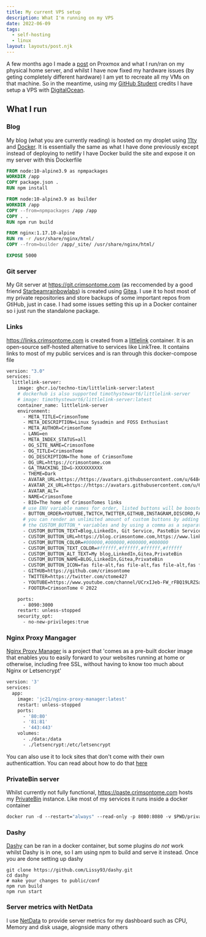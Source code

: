 ```yaml
---
title: My current VPS setup 
description: What I'm running on my VPS
date: 2022-06-09
tags:
  - self-hosting
  - linux
layout: layouts/post.njk
---
```


A few months ago I made a [post](https://blog.crimsontome.com/posts/PVE/) on Proxmox and what I run/ran on my physical home server, and whilst I have now fixed my hardware issues (by geting completely different hardware) I am yet to recreate all my VMs on that machine.  So in the meantime, using my [GitHub Student](https://education.github.com/pack) credits I have setup a VPS with [DigitalOcean](https://www.digitalocean.com/products/droplets).  

## What I run

### Blog

My blog (what you are currently reading) is hosted on my droplet using [11ty](https://www.11ty.dev/) and [Docker](https://www.docker.com/). It is essentially the same as what I have done previously except instead of deploying to netlify I have Docker build the site and expose it on my server with this Dockerfile
```dockerfile
FROM node:10-alpine3.9 as npmpackages
WORKDIR /app
COPY package.json .
RUN npm install

FROM node:10-alpine3.9 as builder
WORKDIR /app
COPY --from=npmpackages /app /app
COPY . .
RUN npm run build

FROM nginx:1.17.10-alpine
RUN rm -r /usr/share/nginx/html/
COPY --from=builder /app/_site/ /usr/share/nginx/html/

EXPOSE 5000
```

### Git server

My Git server at https://git.crimsontome.com (as reccomended by a good friend [Starbeamrainbowlabs](https://starbeamrainbowlabs.com/)) is created using [Gitea](https://gitea.io/en-us/). I use it to host most of my private repositories and store backups of some important repos from GtiHub, just in case. I had some issues setting this up in a Docker container so i just run the standalone package.

### Links

https://links.crimsontome.com is created from a [littlelink](https://github.com/techno-tim/littlelink-server) container. It is an open-source self-hosted alternative to services like LinkTree. It contains links to most of my public services and is ran through this docker-compose file
```dockerfile
version: "3.0"
services:
  littlelink-server:
    image: ghcr.io/techno-tim/littlelink-server:latest
    # dockerhub is also supported timothystewart6/littlelink-server
    # image: timothystewart6/littlelink-server:latest
    container_name: littlelink-server
    environment:
      - META_TITLE=CrimsonTome
      - META_DESCRIPTION=Linux Sysadmin and FOSS Enthusiast
      - META_AUTHOR=CrimsonTome
      - LANG=en
      - META_INDEX_STATUS=all
      - OG_SITE_NAME=CrimsonTome
      - OG_TITLE=CrimsonTome
      - OG_DESCRIPTION=The home of CrimsonTome
      - OG_URL=https://crimsontome.com
      - GA_TRACKING_ID=G-XXXXXXXXXX
      - THEME=Dark
      - AVATAR_URL=https://https://avatars.githubusercontent.com/u/64846840?v=4
      - AVATAR_2X_URL=https://https://avatars.githubusercontent.com/u/64846840?v=4
      - AVATAR_ALT=   
      - NAME=CrimsonTome
      - BIO=The home of CrimsonTomes links
      # use ENV variable names for order, listed buttons will be boosted to the top
      - BUTTON_ORDER=YOUTUBE,TWITCH,TWITTER,GITHUB,INSTAGRAM,DISCORD,FACEBOOK,TIKTOK,PATREON,GEAR,DOCUMENTATION
      # you can render an unlimited amount of custom buttons by adding 
      # the CUSTOM_BUTTON_* variables and by using a comma as a separator.
      - CUSTOM_BUTTON_TEXT=Blog,LinkedIn, Git Service, PasteBin Service
      - CUSTOM_BUTTON_URL=https://blog.crimsontome.com,https://www.linkedin.com/in/matt-clark-aa776b1b4/,https://git.crimsontome.com,https://paste.crimsontome.com
      - CUSTOM_BUTTON_COLOR=#000000,#000000,#000000,#000000
      - CUSTOM_BUTTON_TEXT_COLOR=#ffffff,#ffffff,#ffffff,#ffffff
      - CUSTOM_BUTTON_ALT_TEXT=My blog,LinkedIn,Gitea,PrivateBin
      - CUSTOM_BUTTON_NAME=BLOG,LinkedIn,Gitea,PrivateBin
      - CUSTOM_BUTTON_ICON=fas file-alt,fas file-alt,fas file-alt,fas file-alt
      - GITHUB=https://github.com/crimsontome
      - TWITTER=https://twitter.com/ctome427
      - YOUTUBE=https://www.youtube.com/channel/UCrxIJeb-FW_rFBQ19LRZSaQ
      - FOOTER=CrimsonTome © 2022

    ports:
      - 8090:3000
    restart: unless-stopped
    security_opt:
      - no-new-privileges:true
```

### Nginx Proxy Mangager

[Nginx Proxy Manager](https://nginxproxymanager.com/) is a project that 'comes as a pre-built docker image that enables you to easily forward to your websites running at home or otherwise, including free SSL, without having to know too much about Nginx or Letsencrypt'

```dockerfile
version: '3'
services:
  app:
    image: 'jc21/nginx-proxy-manager:latest'
    restart: unless-stopped
    ports:
      - '80:80'
      - '81:81'
      - '443:443'
    volumes:
      - ./data:/data
      - ./letsencrypt:/etc/letsencrypt
```

You can also use it to lock sites that don't come with their own authenticattion. You can read about how to do that [here](https://blog.crimsontome.com/posts/locking-sites-with-nginx-proxy-manager/)

### PrivateBin server

Whilst currently not fully functional, https://paste.crimsontome.com hosts my [PrivateBin](https://privatebin.info/) instance. Like most of my services it runs inside a docker container
```dockerfile
docker run -d --restart="always" --read-only -p 8080:8080 -v $PWD/privatebin-data:/srv/data privatebin/nginx-fpm-alpine
```

### Dashy

[Dashy](https://dashy.to/) can be ran in a docker container, but some plugins *do not* work whilst Dashy is in one, so I am using npm to build and serve it instead. Once you are done setting up dashy

```
git clone https://github.com/Lissy93/dashy.git
cd dashy
# make your changes to public/conf
npm run build
npm run start
```

### Server metrics with NetData

I use [NetData](https://github.com/netdata/netdata) to provide server metrics for my dashboard such as CPU, Memory and disk usage, alognside many others